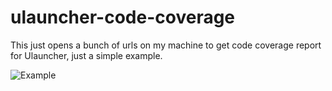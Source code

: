 # ulauncher-code-coverage

This just opens a bunch of urls on my machine to get code coverage report for Ulauncher, just a simple example.

![Example](https://i.imgur.com/aNJaEqo.png)
